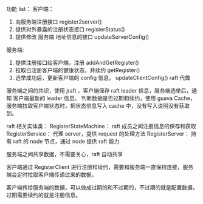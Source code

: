 功能 list：
客户端：
   1. 向服务端注册接口  register2server()
   2. 提供对外暴露的注册状态接口   registerStatus()
   3. 提供修改 服务端 地址信息的接口 updateServerConfig()
   
服务端:
   1. 提供注册接口给客户端，注册  addAndGetRegister()
   2. 拉取已注册客户端的健康状态，并续约  getRegister()
   3. 选举成功后，更新客户端的 config 信息， updateClientConfig()   raft 代做

服务端之间的共识，使用 jraft 。客户端保存 raft leader 信息，服务端选举后，通知 客户端最新的 leader 信息。
判断数据是否过期和续约，使用 guava Cache，服务端拉取客户端状态时，把状态信息写入 cache 中，没有写入说明没有获取到。


raft 相关实体类：
   RegisterStateMachine： raft 成员之间注册信息的保存和获取
   RegisterService： 代理 server，提供 request 的处理方法
   RegisterServer： 持有 raft 的 node 节点，通过 node 提供 raft 能力


服务端之间共享数据，不需要关心，raft 自动共享

客户端通过 RegisterClient 进行注册和续约，需要和服务端一直保持连接，服务端会定时拉取客户端传递过来的数据。

客户端传给服务端的数据，可以做成过期的和不过期的，不过期的就是配置数据，过期需要续约的就是注册信息。
